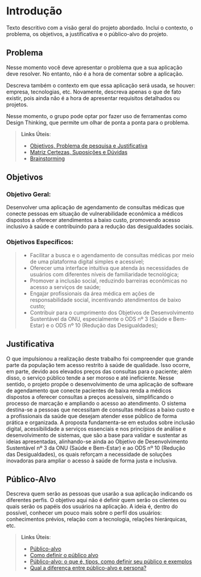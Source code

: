 # Introdução

Texto descritivo com a visão geral do projeto abordado. Inclui o contexto, o problema, os objetivos, a justificativa e o público-alvo do projeto.

## Problema
Nesse momento você deve apresentar o problema que a sua aplicação deve  resolver. No entanto, não é a hora de comentar sobre a aplicação.

Descreva também o contexto em que essa aplicação será usada, se  houver: empresa, tecnologias, etc. Novamente, descreva apenas o que de  fato existir, pois ainda não é a hora de apresentar requisitos  detalhados ou projetos.

Nesse momento, o grupo pode optar por fazer uso  de ferramentas como Design Thinking, que permite um olhar de ponta a ponta para o problema.

> **Links Úteis**:
> - [Objetivos, Problema de pesquisa e Justificativa](https://medium.com/@versioparole/objetivos-problema-de-pesquisa-e-justificativa-c98c8233b9c3)
> - [Matriz Certezas, Suposições e Dúvidas](https://medium.com/educa%C3%A7%C3%A3o-fora-da-caixa/matriz-certezas-suposi%C3%A7%C3%B5es-e-d%C3%BAvidas-fa2263633655)
> - [Brainstorming](https://www.euax.com.br/2018/09/brainstorming/)

## Objetivos

### Objetivo Geral: 

Desenvolver uma aplicação de agendamento de consultas médicas que conecte pessoas em situação de vulnerabilidade econômica a médicos dispostos a oferecer atendimentos a baixo custo, promovendo acesso inclusivo à saúde e contribuindo para a redução das desigualdades sociais. 

### Objetivos Específicos:  

> - Facilitar a busca e o agendamento de consultas médicas por meio de uma plataforma digital simples e acessível; 
> - Oferecer uma interface intuitiva que atenda às necessidades de usuários com diferentes níveis de familiaridade tecnológica; 
> - Promover a inclusão social, reduzindo barreiras econômicas no acesso a serviços de saúde; 
> - Engajar profissionais da área médica em ações de responsabilidade social, incentivando atendimentos de baixo custo; 
> - Contribuir para o cumprimento dos Objetivos de Desenvolvimento Sustentável da ONU, especialmente o ODS nº 3 (Saúde e Bem-Estar) e o ODS nº 10 (Redução das Desigualdades); 

## Justificativa

O que impulsionou a realização deste trabalho foi compreender que grande parte da população tem acesso restrito à saúde de qualidade. Isso ocorre, em parte, devido aos elevados preços das consultas para o paciente; além disso, o serviço público tende a ser moroso e até ineficiente. Nesse sentido, o projeto propõe o desenvolvimento de uma aplicação de software de agendamento que conecte pacientes de baixa renda a médicos dispostos a oferecer consultas a preços acessíveis, simplificando o processo de marcação e ampliando o acesso ao atendimento. O sistema destina-se a pessoas que necessitam de consultas médicas a baixo custo e a profissionais da saúde que desejam atender esse público de forma prática e organizada. A proposta fundamenta-se em estudos sobre inclusão digital, acessibilidade a serviços essenciais e nos princípios de análise e desenvolvimento de sistemas, que são a base para validar e sustentar as ideias apresentadas, alinhando-se ainda ao Objetivo de Desenvolvimento Sustentável nº 3 da ONU (Saúde e Bem-Estar) e ao ODS nº 10 (Redução das Desigualdades), os quais reforçam a necessidade de soluções inovadoras para ampliar o acesso à saúde de forma justa e inclusiva. 

## Público-Alvo

Descreva quem serão as pessoas que usarão a sua aplicação indicando os diferentes perfis. O objetivo aqui não é definir quem serão os clientes ou quais serão os papéis dos usuários na aplicação. A ideia é, dentro do possível, conhecer um pouco mais sobre o perfil dos usuários: conhecimentos prévios, relação com a tecnologia, relações hierárquicas, etc.

> **Links Úteis**:
> - [Público-alvo](https://blog.hotmart.com/pt-br/publico-alvo/)
> - [Como definir o público alvo](https://exame.com/pme/5-dicas-essenciais-para-definir-o-publico-alvo-do-seu-negocio/)
> - [Público-alvo: o que é, tipos, como definir seu público e exemplos](https://klickpages.com.br/blog/publico-alvo-o-que-e/)
> - [Qual a diferença entre público-alvo e persona?](https://rockcontent.com/blog/diferenca-publico-alvo-e-persona/)
